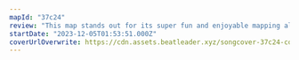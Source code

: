 ```yaml
---
mapId: "37c24"
review: "This map stands out for its super fun and enjoyable mapping along with an amazing chroma+ lightshow!"
startDate: "2023-12-05T01:53:51.000Z"
coverUrlOverwrite: https://cdn.assets.beatleader.xyz/songcover-37c24-cover.jpg
---
```

